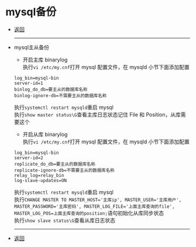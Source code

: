 # mysql备份

- [返回](README.md)
  ***
- mysql主从备份  
  - 开启主库 binarylog  
  执行`vi /etc/my.cnf`打开 mysql 配置文件，在 mysqld 小节下面添加配置

  ```info
  log_bin=mysql-bin  
  server-id=1  
  binlog_do_db=要主从的数据库名称  
  binlog-ignore-db=不需要主从的数据库名称  
  ```

  执行`systemctl restart mysqld`重启 mysql  
  执行`show master status\G`查看主库日志状态记住 File 和 Position，从库需要这个
  - 开启从库 binarylog  
  执行`vi /etc/my.cnf`打开 mysql 配置文件，在 mysqld 小节下面添加配置  

  ```inf
  log_bin=mysql-bin  
  server-id=2  
  replicate_do_db=要主从的数据库名称  
  replicate-ignore-db=不需要主从的数据库名称  
  relay_log=relay_bin  
  log-slave-updates=ON
  ```

  执行`systemctl restart mysqld`重启 mysql  
  执行`CHANGE MASTER TO MASTER_HOST='主库ip', MASTER_USER='主库用户', MASTER_PASSWORD='主库密码', MASTER_LOG_FILE='上面主库查询的file', MASTER_LOG_POS=上面主库查询的position;`语句初始化从库同步状态  
  执行`show slave status\G`查看从库日志状态
  ***
- [返回](README.md)